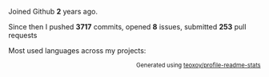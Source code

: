 Joined Github **2** years ago.

Since then I pushed **3717** commits, opened **8** issues, submitted **253** pull requests

Most used languages across my projects:


<p align="right"><sub>Generated using <a href="https://github.com/marketplace/actions/profile-readme-stats">teoxoy/profile-readme-stats</a></sub></p>
